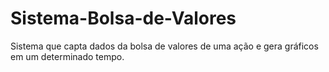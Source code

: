 # Sistema-Bolsa-de-Valores
Sistema que capta dados da bolsa de valores de uma ação e gera gráficos em um determinado tempo.
